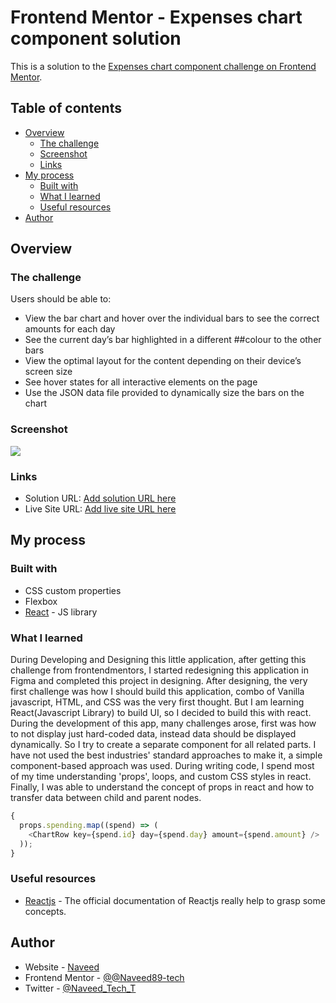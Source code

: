 # Frontend Mentor - Expenses chart component solution

This is a solution to the [Expenses chart component challenge on Frontend Mentor](https://www.frontendmentor.io/challenges/expenses-chart-component-e7yJBUdjwt).

## Table of contents

- [Overview](#overview)
  - [The challenge](#the-challenge)
  - [Screenshot](#screenshot)
  - [Links](#links)
- [My process](#my-process)
  - [Built with](#built-with)
  - [What I learned](#what-i-learned)
  - [Useful resources](#useful-resources)
- [Author](#author)

## Overview

### The challenge

Users should be able to:

- View the bar chart and hover over the individual bars to see the correct amounts for each day
- See the current day’s bar highlighted in a different ##colour to the other bars
- View the optimal layout for the content depending on their device’s screen size
- See hover states for all interactive elements on the page
- Use the JSON data file provided to dynamically size the bars on the chart

### Screenshot

![](./screenshot.jpg)

### Links

- Solution URL: [Add solution URL here](https://your-solution-url.com)
- Live Site URL: [Add live site URL here](https://your-live-site-url.com)

## My process

### Built with

- CSS custom properties
- Flexbox
- [React](https://reactjs.org/) - JS library

### What I learned

During Developing and Designing this little application, after getting this challenge from frontendmentors, I started redesigning this application in Figma and completed this project in designing.
After designing, the very first challenge was how I should build this application, combo of Vanilla javascript, HTML, and CSS was the very first thought. But I am learning React(Javascript Library) to build UI, so I decided to build this with react.
During the development of this app, many challenges arose, first was how to not display just hard-coded data, instead data should be displayed dynamically. So I try to create a separate component for all related parts. I have not used the best industries' standard approaches to make it, a simple component-based approach was used.
During writing code, I spend most of my time understanding 'props', loops, and custom CSS styles in react. Finally, I was able to understand the concept of props in react and how to transfer data between child and parent nodes.

```js
{
  props.spending.map((spend) => (
    <ChartRow key={spend.id} day={spend.day} amount={spend.amount} />
  ));
}
```

### Useful resources

- [Reactjs](https://reactjs.org/docs/create-a-new-react-app.html#create-react-app) - The official documentation of Reactjs really help to grasp some concepts.

## Author

- Website - [Naveed](https://naveedtechs.netlify.app/)
- Frontend Mentor - [@@Naveed89-tech](https://www.frontendmentor.io/profile/Naveed89-tech)
- Twitter - [@Naveed_Tech_T](https://twitter.com/Naveed_Tech_T)

